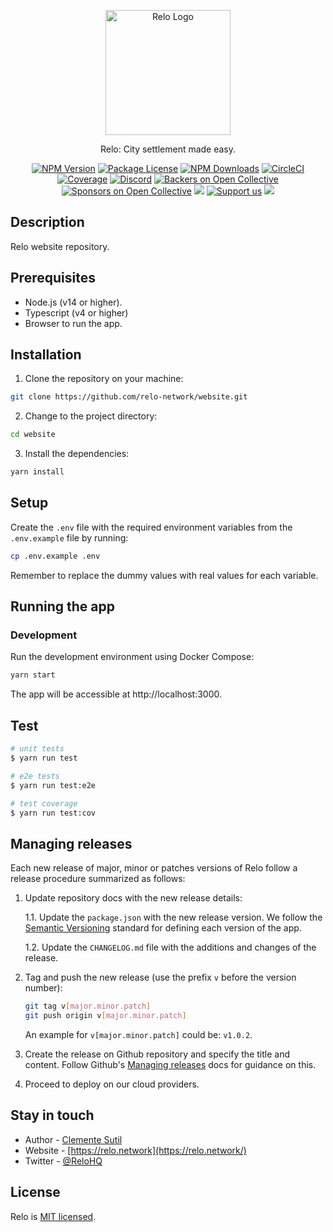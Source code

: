 <p align="center">
  <a href="http://get-Relo.com/" target="blank"><img src="https://i.postimg.cc/Pxn1BCXF/Isotype-rounded.png" width="200" alt="Relo Logo" /></a>
</p>

[circleci-image]: https://img.shields.io/circleci/build/github/nestjs/nest/master?token=abc123def456
[circleci-url]: https://circleci.com/gh/nestjs/nest

  <p align="center">Relo: City settlement made easy.</p>
    <p align="center">
<a href="https://www.npmjs.com/~nestjscore" target="_blank"><img src="https://img.shields.io/npm/v/@nestjs/core.svg" alt="NPM Version" /></a>
<a href="https://www.npmjs.com/~nestjscore" target="_blank"><img src="https://img.shields.io/npm/l/@nestjs/core.svg" alt="Package License" /></a>
<a href="https://www.npmjs.com/~nestjscore" target="_blank"><img src="https://img.shields.io/npm/dm/@nestjs/common.svg" alt="NPM Downloads" /></a>
<a href="https://circleci.com/gh/nestjs/nest" target="_blank"><img src="https://img.shields.io/circleci/build/github/nestjs/nest/master" alt="CircleCI" /></a>
<a href="https://coveralls.io/github/nestjs/nest?branch=master" target="_blank"><img src="https://coveralls.io/repos/github/nestjs/nest/badge.svg?branch=master#9" alt="Coverage" /></a>
<a href="https://discord.gg/G7Qnnhy" target="_blank"><img src="https://img.shields.io/badge/discord-online-brightgreen.svg" alt="Discord"/></a>
<a href="https://opencollective.com/nest#backer" target="_blank"><img src="https://opencollective.com/nest/backers/badge.svg" alt="Backers on Open Collective" /></a>
<a href="https://opencollective.com/nest#sponsor" target="_blank"><img src="https://opencollective.com/nest/sponsors/badge.svg" alt="Sponsors on Open Collective" /></a>
  <a href="https://paypal.me/kamilmysliwiec" target="_blank"><img src="https://img.shields.io/badge/Donate-PayPal-ff3f59.svg"/></a>
    <a href="https://opencollective.com/nest#sponsor"  target="_blank"><img src="https://img.shields.io/badge/Support%20us-Open%20Collective-41B883.svg" alt="Support us"></a>
  <a href="https://twitter.com/nestframework" target="_blank"><img src="https://img.shields.io/twitter/follow/nestframework.svg?style=social&label=Follow"></a>
</p>
  <!--[![Backers on Open Collective](https://opencollective.com/nest/backers/badge.svg)](https://opencollective.com/nest#backer)
  [![Sponsors on Open Collective](https://opencollective.com/nest/sponsors/badge.svg)](https://opencollective.com/nest#sponsor)-->

## Description

Relo website repository.

## Prerequisites

- Node.js (v14 or higher).
- Typescript (v4 or higher)
- Browser to run the app.

## Installation

1. Clone the repository on your machine:

```bash
git clone https://github.com/relo-network/website.git
```

2. Change to the project directory:

```bash
cd website
```

3. Install the dependencies:

```bash
yarn install
```

## Setup

Create the `.env` file with the required environment variables from the `.env.example` file by running:

```bash
cp .env.example .env
```

Remember to replace the dummy values with real values for each variable.

## Running the app

### Development

Run the development environment using Docker Compose:

```bash
yarn start
```

The app will be accessible at http://localhost:3000.

## Test

```bash
# unit tests
$ yarn run test

# e2e tests
$ yarn run test:e2e

# test coverage
$ yarn run test:cov
```

## Managing releases

Each new release of major, minor or patches versions of Relo follow a release procedure summarized as follows:

1. Update repository docs with the new release details:

   1.1. Update the `package.json` with the new release version. We follow the [Semantic Versioning](https://semver.org/) standard for defining each version of the app.

   1.2. Update the `CHANGELOG.md` file with the additions and changes of the release.

2. Tag and push the new release (use the prefix `v` before the version number):

   ```bash
   git tag v[major.minor.patch]
   git push origin v[major.minor.patch]
   ```

   An example for `v[major.minor.patch]` could be: `v1.0.2`.

3. Create the release on Github repository and specify the title and content. Follow Github's [Managing releases](https://docs.github.com/en/repositories/releasing-projects-on-github/managing-releases-in-a-repository?tool=webui) docs for guidance on this.

4. Proceed to deploy on our cloud providers.

## Stay in touch

- Author - [Clemente Sutil](https://github.com/ClementeSerrano)
- Website - [https://relo.network](https://relo.network/)
- Twitter - [@ReloHQ](https://twitter.com/ReloHQ)

## License

Relo is [MIT licensed](LICENSE).
